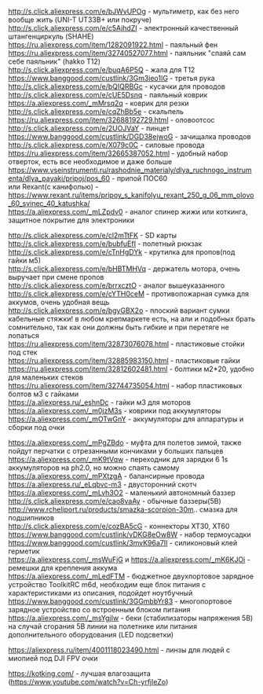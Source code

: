 http://s.click.aliexpress.com/e/bJWvUPOg - мультиметр, как без него вообще жить (UNI-T UT33B+ или покруче)  
http://s.click.aliexpress.com/e/c5AjhdZI - электронный качественный штангенциркуль (SHAHE)  
https://ru.aliexpress.com/item/1282091922.html - паяльный фен  
https://ru.aliexpress.com/item/32740527077.html - паяльник "спаяй сам себе паяльник" (hakko T12)  
http://s.click.aliexpress.com/e/buqA6P5Q - жала для Т12  
https://www.banggood.com/custlink/3Gm3ieo1IG - третья рука  
http://s.click.aliexpress.com/e/bQIQRBGc - кусачки для проводов  
http://s.click.aliexpress.com/e/cUE5Dsnq - паяльный коврик  
https://a.aliexpress.com/_mMrsq2q - коврик для резки  
http://s.click.aliexpress.com/e/cqZhBb5e - скальпель  
https://ru.aliexpress.com/item/32688192729.html - оловоотсос  
http://s.click.aliexpress.com/e/2UOJVaY - пинцет  
https://www.banggood.com/custlink/DGD38ejwoG - зачищалка проводов  
http://s.click.aliexpress.com/e/X079c0C - силовые провода   
https://ru.aliexpress.com/item/32665387052.html - удобный набор отверток, есть все необходимое и даже больше  
https://www.vseinstrumenti.ru/rashodnie_materialy/dlya_ruchnogo_instrumenta/dlya_payaki/pripoj/pos_60 - припой ПОС60  
или Rexant(с канифолью) - https://www.rexant.ru/items/pripoy_s_kanifolyu_rexant_250_g_06_mm_olovo_60_svinec_40_katushka/  
https://a.aliexpress.com/_mLZpdv0 - аналог спинер жижи или коткинга, защитное покрытие для электроники  

http://s.click.aliexpress.com/e/cl2mTtFK - SD карты  
http://s.click.aliexpress.com/e/bubfuEfI - полетный рюкзак  
http://s.click.aliexpress.com/e/cTnHgDYk - крутилка для пропов(под гайки м5)  
http://s.click.aliexpress.com/e/bHBTMHVq - держатель мотора, очень выручает при смене пропов   
http://s.click.aliexpress.com/e/brrxcztO - аналог вышеуказанного   
http://s.click.aliexpress.com/e/cYTH0ceM - противопожарная сумка для аккумов, очень удобная вещь   
http://s.click.aliexpress.com/e/bgyGBX2o - плоский вариант сумки кабельные стяжки! в любом крепмаркете есть, на али и подобных брать сомнительно, так как они должны быть гибкие и при перетяге не лопаться  
https://ru.aliexpress.com/item/32873076078.html - пластиковые стойки под стек   
https://ru.aliexpress.com/item/32885983150.html - пластиковые гайки   
https://ru.aliexpress.com/item/32812602481.html - болтики м2*20, удобно для маленьких стеков   
https://ru.aliexpress.com/item/32744735054.html - набор пластиковых болтов м3 с гайками   
https://a.aliexpress.ru/_eshnDc - гайки м3 для моторов   
https://a.aliexpress.com/_m0jzM3s - коврики под аккумуляторы   
https://a.aliexpress.com/_mOTwGnY - аккумуляторы для аппаратуры и сборки под очки  

https://a.aliexpress.com/_mPgZBdo - муфта для полетов зимой, также пойдут перчатки с отрезанными кончиками у больших пальцев  
https://a.aliexpress.com/_mK9tVqw - переходник для зарядки 6 1s аккумуляторов на ph2.0, но можно спаять самому  
https://a.aliexpress.com/_mPXtzgA - балансирные провода  
https://a.aliexpress.ru/_eLqbvc-m3 - двусторонний скотч  
https://a.aliexpress.com/_mLvh3O2 - маленький автономный баззер  
http://s.click.aliexpress.com/e/cao8vaAy - обычные баззеры(5В)  
http://www.rcheliport.ru/products/smazka-scorpion-30m.. смазка для подшипников  
http://s.click.aliexpress.com/e/cozBA5cG - коннекторы XT30, XT60  
https://www.banggood.com/custlink/vDKG8eOw8W - набор термоусадки  
https://www.banggood.com/custlink/3mvK96a7II - силиконовый клей герметик  
https://a.aliexpress.com/_msWuFjG и https://a.aliexpress.com/_mK6KJOi - ремешки для крепления аккума  
https://a.aliexpress.com/_mLedFTM - бюджетное двухпортовое зарядное устройство ToolkitRC m6d, необходим еще блок питания с характеристиками из описания, подойдет ноутбучный  
https://www.banggood.com/custlink/3GGmbbYr83 - многопортовое зарядное устройство со встроенным блоком питания  
https://a.aliexpress.com/_msYgjIw - беки (стабилизаторы напряжения 5В) на случай сгорания 5В линии на полетнике или питания дополнительного оборудования (LED подсветки)  

https://aliexpress.ru/item/4001118023490.html - линзы для людей с миопией под DJI FPV очки  

https://kotking.com/ - лучшая влагозащита (https://www.youtube.com/watch?v=Ch-yrfjleZo)  
